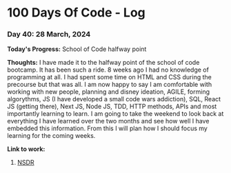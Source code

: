 # 100 Days Of Code - Log

### Day 40: 28 March, 2024 

**Today's Progress:** School of Code halfway point

**Thoughts:** I have made it to the halfway point of the school of code bootcamp. It has been such a ride. 8 weeks ago I had no knowledge of programming at all. I had spent some time on HTML and CSS during the precourse but that was all. I am now happy to say I am comfortable with working with new people, planning and disney ideation, AGILE, forming algorythms, JS (I have developed a small code wars addiction), SQL, React JS (getting there), Next JS, Node JS, TDD, HTTP methods, APIs and most importantly learning to learn.
I am going to take the weekend to look back at everything I have learned over the two months and see how well I have embedded this information. From this I will plan how I should focus my learning for the coming weeks.

**Link to work:** 
1. [NSDR](https://www.youtube.com/watch?v=AKGrmY8OSHM)